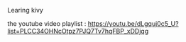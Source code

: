 Learing kivy

the youtube video playlist : https://youtu.be/dLgquj0c5_U?list=PLCC34OHNcOtpz7PJQ7Tv7hqFBP_xDDjqg

